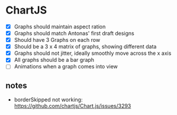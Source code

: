 # ChartJS

 - [x] Graphs should maintain aspect ration
 - [x] Graphs should match Antonas' first draft designs
 - [x] Should have 3 Graphs on each row
 - [x] Should be a 3 x 4 matrix of graphs, showing different data
 - [x] Graphs should not jitter, ideally smoothly move across the x axis
 - [x] All graphs should be a bar graph
 - [ ] Animations when a graph comes into view 
 
## notes

 - borderSkipped not working: https://github.com/chartjs/Chart.js/issues/3293


